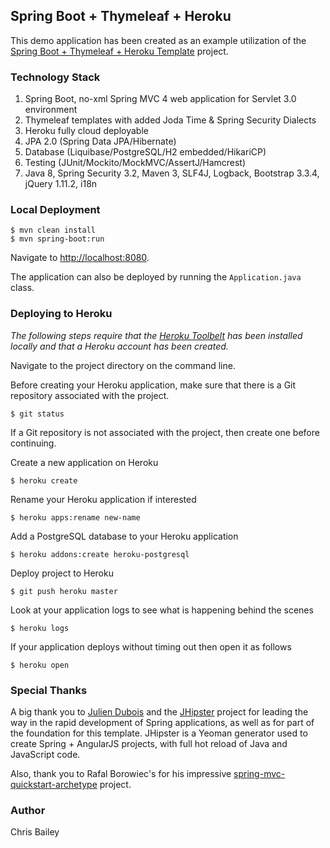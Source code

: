 ## Spring Boot + Thymeleaf + Heroku
This demo application has been created as an example utilization of the [Spring Boot + Thymeleaf + Heroku Template](https://github.com/chris-bailey/spring-boot-thymeleaf-heroku-template) project. 

### Technology Stack 
1. Spring Boot, no-xml Spring MVC 4 web application for Servlet 3.0 environment
1. Thymeleaf templates with added Joda Time & Spring Security Dialects  
1. Heroku fully cloud deployable
1. JPA 2.0 (Spring Data JPA/Hibernate)
1. Database (Liquibase/PostgreSQL/H2 embedded/HikariCP)  
1. Testing (JUnit/Mockito/MockMVC/AssertJ/Hamcrest)  
1. Java 8, Spring Security 3.2, Maven 3, SLF4J, Logback, Bootstrap 3.3.4, jQuery 1.11.2, i18n


### Local Deployment 
```
$ mvn clean install  
$ mvn spring-boot:run
```

Navigate to [http://localhost:8080](http://localhost:8080).  
 
The application can also be deployed by running the `Application.java` class.

### Deploying to Heroku
<i>The following steps require that the [Heroku Toolbelt](https://toolbelt.heroku.com/) has been installed locally and that a Heroku account has been created.</i>

Navigate to the project directory on the command line.

Before creating your Heroku application, make sure that there is a Git repository associated with the project.   
```
$ git status
```  

If a Git repository is not associated with the project, then create one before continuing. 

Create a new application on Heroku  
```
$ heroku create
```

Rename your Heroku application if interested  
``` 
$ heroku apps:rename new-name
```

Add a PostgreSQL database to your Heroku application  
```
$ heroku addons:create heroku-postgresql
```

Deploy project to Heroku  
```
$ git push heroku master
```

Look at your application logs to see what is happening behind the scenes  
```
$ heroku logs
```

If your application deploys without timing out then open it as follows 
```
$ heroku open
```

### Special Thanks 
A big thank you to [Julien Dubois](http://www.julien-dubois.com/) and the [JHipster](https://jhipster.github.io/) project for leading the way in the rapid development of Spring applications, as well as for part of the foundation for this template.  JHipster is a Yeoman generator used to create Spring + AngularJS projects, with full hot reload of Java and JavaScript code.

Also, thank you to Rafal Borowiec's for his impressive [spring-mvc-quickstart-archetype](https://github.com/kolorobot/spring-mvc-quickstart-archetype) project.


### Author 
 Chris Bailey 
